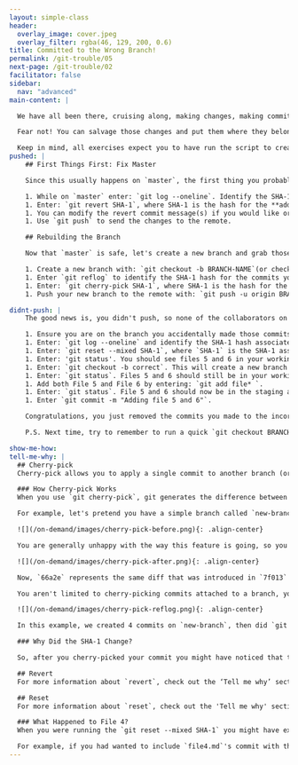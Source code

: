 ```yaml
---
layout: simple-class
header:
  overlay_image: cover.jpeg
  overlay_filter: rgba(46, 129, 200, 0.6)
title: Committed to the Wrong Branch!
permalink: /git-trouble/05
next-page: /git-trouble/02
facilitator: false
sidebar:
  nav: "advanced"
main-content: |  

  We have all been there, cruising along, making changes, making commits, and just as you are about to call it a night, you realize you just committed all of your changes to `master` and not that new branch you forgot to `checkout` to.

  Fear not! You can salvage those changes and put them where they belong!

  Keep in mind, all exercises expect you to have run the script to create files using the scripts found on the [Set Up Your Environment](/on-demand/git-trouble/01) page.
pushed: |
    ## First Things First: Fix Master

    Since this usually happens on `master`, the first thing you probably need to do is get those untested, unapproved commits out of master.

    1. While on `master` enter: `git log --oneline`. Identify the SHA-1 hash for the commits that should be removed. In this case, let's use the **adding file 3** commit.
    1. Enter: `git revert SHA-1`, where SHA-1 is the hash for the **adding file 3** commit. You can revert multiple commits in the same operation by adding a list of SHA-1's with a space between each one.
    1. You can modify the revert commit message(s) if you would like or just close the editor.
    1. Use `git push` to send the changes to the remote.

    ## Rebuilding the Branch

    Now that `master` is safe, let's create a new branch and grab those commits.

    1. Create a new branch with: `git checkout -b BRANCH-NAME`(or check out to one you had already created).
    1. Enter `git reflog` to identify the SHA-1 hash for the commits you need to rescue.
    1. Enter: `git cherry-pick SHA-1`, where SHA-1 is the hash for the commit you want to place on the branch. You can cherry pick multiple commits by adding multiple SHA-1s separated by a space.
    1. Push your new branch to the remote with: `git push -u origin BRANCH-NAME`

didnt-push: |
    The good news is, you didn't push, so none of the collaborators on your project know you just committed a bunch of changes directly to `Master` on 'accident' (I mean, lets be serious, those changes are awesome and are definitely gonna get merged). Here is how we can fix that 'mistake'.

    1. Ensure you are on the branch you accidentally made those commits to. If you followed the 'Setting Up Your Scenario Environment' directions, you should have made a few commits to a branch named `test`.
    1. Enter: `git log --oneline` and identify the SHA-1 hash associated with the commit just before the first incorrect commit. In this case, let's pretend file 5 was the first one that should have been on the other branch.
    1. Enter: `git reset --mixed SHA-1`, where `SHA-1` is the SHA-1 associated with the **adding file 4** commit.
    1. Enter: 'git status'. You should see files 5 and 6 in your working directory.
    1. Enter: `git checkout -b correct`. This will create a new branch named `correct` and check you out to that branch.
    1. Enter: `git status`. Files 5 and 6 should still be in your working directory.
    1. Add both File 5 and File 6 by entering: `git add file* `.
    1. Enter: `git status`. File 5 and 6 should now be in the staging area waiting to be committed.
    1. Enter `git commit -m "Adding file 5 and 6"`.

    Congratulations, you just removed the commits you made to the incorrect branch and added them to the correct branch!

    P.S. Next time, try to remember to run a quick `git checkout BRANCH` before you get working on that sweet new feature :wink:.

show-me-how:
tell-me-why: |
  ## Cherry-pick
  Cherry-pick allows you to apply a single commit to another branch (or rescue it from your reflog).

  ### How Cherry-pick Works
  When you use `git cherry-pick`, git generates the difference between the commit you have designated and its parent commit (the one just before it) and then applies that diff wherever you are.

  For example, let's pretend you have a simple branch called `new-branch`:

  ![](/on-demand/images/cherry-pick-before.png){: .align-center}

  You are generally unhappy with the way this feature is going, so you decide to cherry-pick the good parts and use them to try out a different idea. So you check out to `better-branch` and then cherry-pick `7f013` from `new-branch`.

  ![](/on-demand/images/cherry-pick-after.png){: .align-center}

  Now, `66a2e` represents the same diff that was introduced in `7f013` on `new-branch`.

  You aren't limited to cherry-picking commits attached to a branch, you can also cherry-pick a commit from the reflog!

  ![](/on-demand/images/cherry-pick-reflog.png){: .align-center}

  In this example, we created 4 commits on `new-branch`, then did `git reset --hard HEAD~3`. The three commits with dashed lines are considered "unreachable" because they aren't currently attached to a branch. So we cherry-picked `28144` to rescue that commit from the ashes.

  ### Why Did the SHA-1 Change?

  So, after you cherry-picked your commit you might have noticed that the SHA-1 associated with the commit is now different. That is because the SHA-1 doesn't just identify the file (or files) that have been committed. It actually contains a lot of additional information like Date, Time, Author, and other information. So, even though you might have created a commit with the exact same file from before, you will have a completely new SHA-1 hash for the commit. Pretty cool, huh?

  ## Revert
  For more information about `revert`, check out the ‘Tell me why’ section in the [Accidental Commit](/on-demand/git-trouble/06) scenario.

  ## Reset
  For more information about `reset`, check out the 'Tell me why' section in the [Too Many (small) Commits](/on-demand/git-trouble/03) scenario.

  ### What Happened to File 4?
  When you were running the `git reset --mixed SHA-1` you might have expected `file4.md` to be included in the files that got sent to the Working Directory. This is a very misconception when it comes to `git reset`, so don't worry, you are not alone! When you run `git reset`, you are identifying the commit that you want to `reset` to.

  For example, if you had wanted to include `file4.md`'s commit with the `reset` command, you would have needed to use the SHA-1 associated with the `adding file 3` commit.  
---
```

